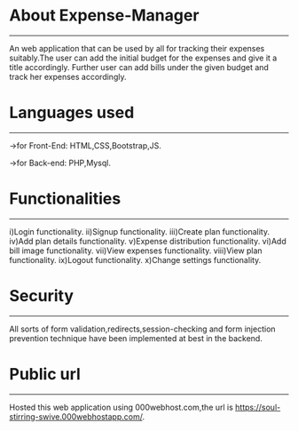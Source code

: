 # About Expense-Manager
------------------------
An web application that can be used by all for tracking their expenses suitably.The user can add the initial budget for the expenses and give it a title accordingly.
Further user can add bills under the given budget and track her expenses accordingly.

# Languages used
----------------
->for Front-End: HTML,CSS,Bootstrap,JS.

->for Back-end: PHP,Mysql.

# Functionalities
-----------------
i)Login functionality.
ii)Signup functionality.
iii)Create plan functionality.
iv)Add plan details functionality.
v)Expense distribution functionality.
vi)Add bill image functionality.
vii)View expenses functionality.
viii)View plan functionality.
ix)Logout functionality.
x)Change settings functionality.

# Security
----------
All sorts of form validation,redirects,session-checking and form injection prevention technique have been implemented at best in the backend.

# Public url
-------------
Hosted this web application using 000webhost.com,the url is https://soul-stirring-swive.000webhostapp.com/.
